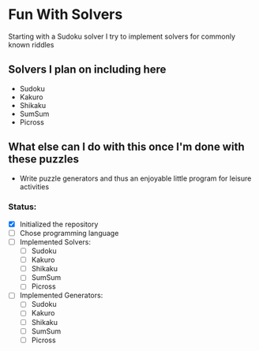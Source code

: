 # Fun With Solvers
Starting with a Sudoku solver I try to implement solvers for commonly known riddles

## Solvers I plan on including here
- Sudoku
- Kakuro
- Shikaku
- SumSum
- Picross

## What else can I do with this once I'm done with these puzzles
- Write puzzle generators and thus an enjoyable little program for leisure activities

### Status:

- [x] Initialized the repository
- [ ] Chose programming language
- [ ] Implemented Solvers:
  - [ ] Sudoku
  - [ ] Kakuro
  - [ ] Shikaku
  - [ ] SumSum
  - [ ] Picross
- [ ] Implemented Generators:
  - [ ] Sudoku
  - [ ] Kakuro
  - [ ] Shikaku
  - [ ] SumSum
  - [ ] Picross
